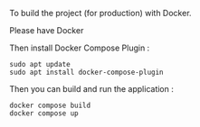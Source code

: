 To build the project (for production) with Docker.

Please have Docker

Then install Docker Compose Plugin :
```
sudo apt update
sudo apt install docker-compose-plugin
```

Then you can build and run the application :
```
docker compose build
docker compose up
```
